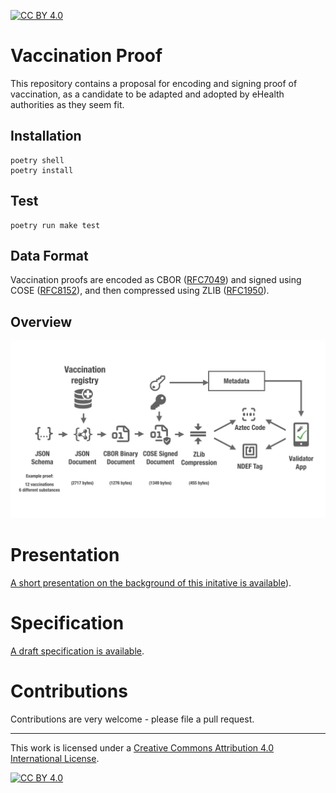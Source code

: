 [![CC BY 4.0][cc-by-shield]][cc-by]

# Vaccination Proof

This repository contains a proposal for encoding and signing proof of vaccination, as a candidate to be adapted and adopted by eHealth authorities as they seem fit.

## Installation

    poetry shell
    poetry install


## Test

    poetry run make test


## Data Format

Vaccination proofs are encoded as CBOR ([RFC7049](https://tools.ietf.org/html/rfc7049)) and signed using COSE ([RFC8152](https://tools.ietf.org/html/rfc8152)), and then compressed using ZLIB ([RFC1950](https://tools.ietf.org/html/rfc1950)).

## Overview

![overview](vproof_overview.png)

# Presentation

[A short presentation on the background of this initative is available](vproof-preso.pdf)).


# Specification

[A draft specification is available](vproof_spec.md).


# Contributions

Contributions are very welcome - please file a pull request.

_________________

This work is licensed under a
[Creative Commons Attribution 4.0 International License][cc-by].

[![CC BY 4.0][cc-by-image]][cc-by]

[cc-by]: http://creativecommons.org/licenses/by/4.0/
[cc-by-image]: https://i.creativecommons.org/l/by/4.0/88x31.png
[cc-by-shield]: https://img.shields.io/badge/License-CC%20BY%204.0-lightgrey.svg
